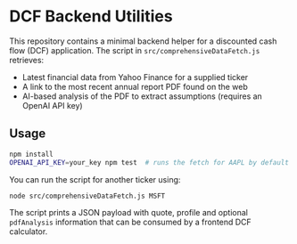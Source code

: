 # DCF Backend Utilities

This repository contains a minimal backend helper for a discounted cash flow (DCF) application. The script in `src/comprehensiveDataFetch.js` retrieves:

* Latest financial data from Yahoo Finance for a supplied ticker
* A link to the most recent annual report PDF found on the web
* AI-based analysis of the PDF to extract assumptions (requires an OpenAI API key)

## Usage

```bash
npm install
OPENAI_API_KEY=your_key npm test  # runs the fetch for AAPL by default
```

You can run the script for another ticker using:

```bash
node src/comprehensiveDataFetch.js MSFT
```

The script prints a JSON payload with quote, profile and optional `pdfAnalysis` information that can be consumed by a frontend DCF calculator.